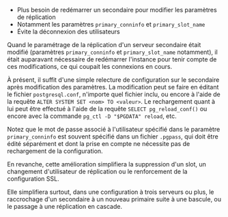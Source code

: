<!--

git :
https://git.postgresql.org/gitweb/?p=postgresql.git;a=commitdiff;h=1e6148032e4d27aec75c49264b47ad193405a919

discussion :
https://www.postgresql.org/message-id/flat/19513901543181143%40sas1-19a94364928d.qloud-c.yandex.net

-->

<div class="slide-content">

  * Plus besoin de redémarrer un secondaire pour modifier les paramètres de réplication
  * Notamment les paramètres `primary_conninfo` et `primary_slot_name`
  * Évite la déconnexion des utilisateurs

</div>

<div class="notes">

Quand le paramétrage de la réplication d'un serveur secondaire était modifié
(paramètres `primary_conninfo` et `primary_slot_name` notamment),
il était auparavant nécessaire de redémarrer l'instance pour tenir compte de
ces modifications, ce qui coupait les connexions en cours.

À présent, il suffit d'une simple relecture de configuration sur le secondaire
après modification des paramètres. La modification peut se faire en éditant le
fichier `postgresql.conf`, n'importe quel fichier inclu, ou encore à l'aide de
la requête `ALTER SYSTEM SET <nom> TO <valeur>`. Le rechargement quant à lui
peut être effectué à l'aide de la requête `SELECT pg_reload_conf()` ou encore
avec la commande `pg_ctl -D "$PGDATA" reload`, etc.

Notez que le mot de passe associé à l'utilisateur spécifié dans le paramètre 
`primary_conninfo` est souvent spécifié dans un fichier `.pgpass`, qui doit 
être édité séparément et dont la prise en compte ne nécessite pas de 
rechargement de la configuration.

En revanche, cette amélioration simplifiera la suppression d'un slot,
un changement d'utilisateur de réplication ou le renforcement de la
configuration SSL.

Elle simplifiera surtout, dans une configuration à trois serveurs ou plus, le
raccrochage d'un secondaire à un nouveau primaire suite à une bascule,
ou le passage à une réplication en cascade.

</div>
